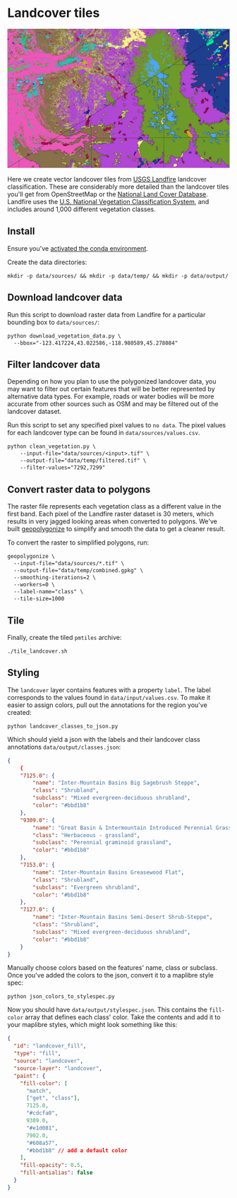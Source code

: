 # Landcover tiles

![Landfire dataset before and after vectorization](landfire.jpg)

Here we create vector landcover tiles from [USGS Landfire](https://landfire.gov/index.php) landcover classification. These are considerably more detailed than the landcover tiles you'll get from OpenStreetMap or the [National Land Cover Database](https://www.usgs.gov/centers/eros/science/national-land-cover-database). Landfire uses the [U.S. National Vegetation Classification System](https://usnvc.org/), and includes around 1,000 different vegetation classes.

## Install

Ensure you've [activated the conda environment](../../README.md#building-datasets).

Create the data directories:

```
mkdir -p data/sources/ && mkdir -p data/temp/ && mkdir -p data/output/
```

## Download landcover data

Run this script to download raster data from Landfire for a particular bounding box to `data/sources/`:

```
python download_vegetation_data.py \
  --bbox="-123.417224,43.022586,-118.980589,45.278084"
```

## Filter landcover data

Depending on how you plan to use the polygonized landcover data, you may want to filter out certain features that will be better represented by alternative data types. For example, roads or water bodies will be more accurate from other sources such as OSM and may be filtered out of the landcover dataset.

Run this script to set any specified pixel values to `no data`. The pixel values for each landcover type can be found in `data/sources/values.csv`.

```
python clean_vegetation.py \
    --input-file="data/sources/<input>.tif" \
    --output-file="data/temp/filtered.tif" \
    --filter-values="7292,7299"
```

## Convert raster data to polygons

The raster file represents each vegetation class as a different value in the first band. Each pixel of the Landfire raster dataset is 30 meters, which results in very jagged looking areas when converted to polygons. We've built [geopolygonize](https://github.com/rainflame/geopolygonize/) to simplify and smooth the data to get a cleaner result.

To convert the raster to simplified polygons, run:

```
geopolygonize \
  --input-file="data/sources/*.tif" \
  --output-file="data/temp/combined.gpkg" \
  --smoothing-iterations=2 \
  --workers=0 \
  --label-name="class" \
  --tile-size=1000
```

## Tile

Finally, create the tiled `pmtiles` archive:

```
./tile_landcover.sh
```

## Styling

The `landcover` layer contains features with a property `label`. The label corresponds to the values found in `data/input/values.csv`. To make it easier to assign colors, pull out the annotations for the region you've created:

```
python landcover_classes_to_json.py
```

Which should yield a json with the labels and their landcover class annotations `data/output/classes.json`:

```json
{
    {
    "7125.0": {
        "name": "Inter-Mountain Basins Big Sagebrush Steppe",
        "class": "Shrubland",
        "subclass": "Mixed evergreen-deciduous shrubland",
        "color": "#bbd1b8"
    },
    "9309.0": {
        "name": "Great Basin & Intermountain Introduced Perennial Grassland and Forbland",
        "class": "Herbaceous - grassland",
        "subclass": "Perennial graminoid grassland",
        "color": "#bbd1b8"
    },
    "7153.0": {
        "name": "Inter-Mountain Basins Greasewood Flat",
        "class": "Shrubland",
        "subclass": "Evergreen shrubland",
        "color": "#bbd1b8"
    },
    "7127.0": {
        "name": "Inter-Mountain Basins Semi-Desert Shrub-Steppe",
        "class": "Shrubland",
        "subclass": "Mixed evergreen-deciduous shrubland",
        "color": "#bbd1b8"
    }
}
```

Manually choose colors based on the features' name, class or subclass. Once you've added the colors to the json, convert it to a maplibre style spec:

```
python json_colors_to_stylespec.py
```

Now you should have `data/output/stylespec.json`. This contains the `fill-color` array that defines each class' color. Take the contents and add it to your maplibre styles, which might look something like this:

```json
{
  "id": "landcover_fill",
  "type": "fill",
  "source": "landcover",
  "source-layer": "landcover",
  "paint": {
    "fill-color": [
      "match",
      ["get", "class"],
      7125.0,
      "#cdcfa0",
      9309.0,
      "#e1d081",
      7902.0,
      "#608a57",
      "#bbd1b8" // add a default color
    ],
    "fill-opacity": 0.5,
    "fill-antialias": false
  }
}
```
